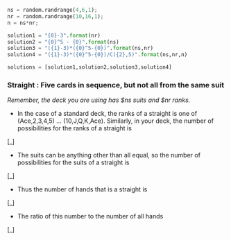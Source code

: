 ```python
ns = random.randrange(4,6,1);
nr = random.randrange(10,16,1);
n = ns*nr;

solution1 = "{0}-3".format(nr)
solution2 = "{0}^5 - {0}".format(ns)
solution3 = "({1}-3)*({0}^5-{0})".format(ns,nr)
solution4 = "({1}-3)*({0}^5-{0})/C({2},5)".format(ns,nr,n)

solutions = [solution1,solution2,solution3,solution4]
```

### Straight : Five cards in sequence, but not all from the same suit ###
*Remember, the deck you are using has $ns suits and $nr ranks.*

* In the case of a standard deck, the ranks of a straight is one of (Ace,2,3,4,5) ... (10,J,Q,K,Ace). Similarly, in your deck, the number of possibilities for the ranks of a straight is 

[_]

* The suits can be anything other than all equal, so the number of possibilities for the suits of a straight is

[_]

* Thus the number of hands that is a straight is 

[_]

* The ratio of this number to the number of all hands 

[_]